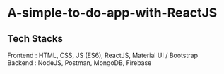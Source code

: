# A-simple-to-do-app-with-ReactJS

## Tech Stacks
Frontend : HTML, CSS, JS (ES6), ReactJS, Material UI / Bootstrap <br/>
Backend : NodeJS, Postman, MongoDB, Firebase
